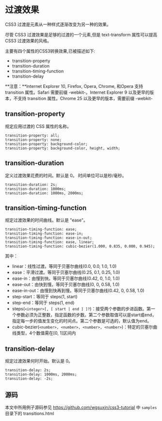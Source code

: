 过渡效果
====

CSS3 过渡是元素从一种样式逐渐改变为另一种的效果。

尽管 CSS3 过渡效果是足够的过渡的一个元素,但是 text-transform 属性可以提高 CSS3 过渡效果的风格。

主要有四个属性的CSS3转换效果,已被描述如下:

* transition-property
* transition-duration
* transition-timing-function
* transition-delay

**注意：**Internet Explorer 10, Firefox, Opera, Chrome, 和Opera 支持transition 属性。Safari 需要前缀 -webkit-。Internet Explorer 9 以及更早的版本，不支持 transition 属性。Chrome 25 以及更早的版本，需要前缀 -webkit-

## transition-property

规定应用过渡的 CSS 属性的名称。

	transition-property: all;
	transition-property: none;
	transition-property: background-color;
	transition-property: background-color, height, width;


## transition-duration

定义过渡效果花费的时间。默认是 0。 时间单位可以是秒/毫秒。

	transition-duration: 2s;
	transition-duration: 1000ms;
	transition-duration: 1000ms, 2000ms;
	
## transition-timing-function

规定过渡效果的时间曲线。默认是 "ease"。

	transition-timing-function: ease;
	transition-timing-function: ease-in;
	transition-timing-function: ease-in-out;
	transition-timing-function: ease, linear;
	transition-timing-function: cubic-bezier(1.000, 0.835, 0.000, 0.945);

其中：

* linear：线性过渡。等同于贝塞尔曲线(0.0, 0.0, 1.0, 1.0)
* ease：平滑过渡。等同于贝塞尔曲线(0.25, 0.1, 0.25, 1.0)
* ease-in：由慢到快。等同于贝塞尔曲线(0.42, 0, 1.0, 1.0)
* ease-out：由快到慢。等同于贝塞尔曲线(0, 0, 0.58, 1.0)
* ease-in-out：由慢到快再到慢。等同于贝塞尔曲线(0.42, 0, 0.58, 1.0)
* step-start：等同于 steps(1, start)
* step-end：等同于 steps(1, end)
* steps(`<integer>[, [ start | end ] ]?`)：接受两个参数的步进函数。第一个参数必须为正整数，指定函数的步数。第二个参数取值可以是start或end，指定每一步的值发生变化的时间点。第二个参数是可选的，默认值为end。
* cubic-bezier(`<number>, <number>, <number>, <number>`)：特定的贝塞尔曲线类型，4个数值需在[0, 1]区间内


## transition-delay

规定过渡效果何时开始。默认是 0。

	transition-delay: 2s;
	transition-delay: 1000ms, 2000ms;
	transition-delay: -2s;

## 源码

本文中所用例子源码参见
<https://github.com/wgsuxin/css3-tutorial> 中 `samples` 目录下的 transitions.html

